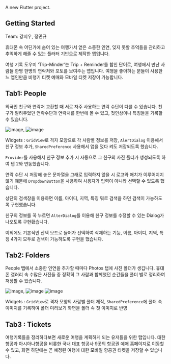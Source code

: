 A new Flutter project.

## Getting Started

Team: 강지우, 정민규

휴대폰 속 어딘가에 숨어 있는 여행가서 얻은 소중한 인연, 잊지 못할 추억들을 관리하고 추억하게 해줄 수 있는 플러터 기반으로 제작한 앱입니다. 

여행 기록 도우미 ‘Trip-Minder’는 Trip + Reminder를 합친 단어로, 여행에서 만난 사람들 한명 한명의 연락처와 포토를 보여주는 앱입니다.
여행을 좋아하는 분들이 사용한느 앱인만큼 비행기 티켓 예매와 모바일 티켓 저장이 가능합니다. 

## Tab1: People
외국인 친구와 연락처 교환할 때 서로 자주 사용하는 연락 수단이 다를 수 있습니다.
친구가 알려주었던 연락수단과 연락처를 한번에 볼 수 있고, 첫인상이나 특징들을 기록할 수 있습니다.

![image](https://github.com/alsrb595/mad_camp/assets/127878736/fccf5265-fc68-4289-bf78-6da3bd6b550d), ![image](https://github.com/alsrb595/mad_camp/assets/127878736/7c7a9988-5a8e-4cf1-8000-dc57520ff856)

Widgets :  `GridView`로 격자 모양으로 각 사람별 정보를 저장,  `AlertDialog` 이용해서 친구 정보 추가,  `SharedPreference` 사용해서 앱을 껐다 켜도 저장되도록 했습니다.

`Provider`를 사용해서 친구 정보 추가 시 자동으로 그 친구의 사진 폴더가 생성되도록 하여 탭 2와 연동했습니다. 

연락 수단 시 저장해 놓은 문자열을 그래로 입력하지 않을 시 로고와 매치가 이루어지지 않기 떄문에 `DropdownButton`을 사용하여 사용자가 입력이 아니라 선택할 수 있도록 했습니다.

상단의 검색창을 이용하면 이름, 아이디, 지역, 특징 뭐로 검색을 하던 검색이 가능하도록 구현했습니다. 

친구의 정보를 꾹 누르면 `AlterDialog`를 이용해 친구 정보를 수정할 수 있는 Dialog가 나오도록 구현횄습니다. 

이외에도 기본적인 산텍 모드로 들어가 선택하여 삭제하는 기능, 이름, 아이디, 지역, 특징 4가지 모두로  검색이 가능하도록 구현을 했습니다.



## Tab2: Folders
People 탭에서 소중한 인연을 추가할 때마다 Photos 탭에 사진 폴더가 생깁니다.
휴대폰 갤러리 속 수많은 사진들 중 정확히 그 사람과 함께했던 순간들을 폴더 별로 정리하여 저장할 수 있습니다.

![image](https://github.com/alsrb595/mad_camp/assets/127878736/2c95a801-f16c-4f71-b317-79f4b29c3590), ![image](https://github.com/alsrb595/mad_camp/assets/127878736/964f28b2-7e6c-4c50-8c5a-e19b7244ca33)
![image](https://github.com/alsrb595/mad_camp/assets/127878736/bbaf3c97-e398-4a62-a713-91072ed10883)

Widgets : `GridView`로 격자 모양의 사람별 폴더 제작, `SharedPreference`에 폴더 속 이미지를 기록하여 폴더 미리보기 화면을 폴더 속 첫 이미지로 반영


## Tab3 : Tickets
여행기록들을 정리하다보면 새로운 여행을 계획하게 되는 유저들을 위한 탭입니다.
대한항공과 아시아나항공을 비롯한 국내 대표 항공사 9곳의 항공권 예매 홈페이지로 이동할 수 있고, 화면 하단에는 곧 예정된 여행에 대한 모바일 항공권 티켓을 저장할 수 있습니다.




